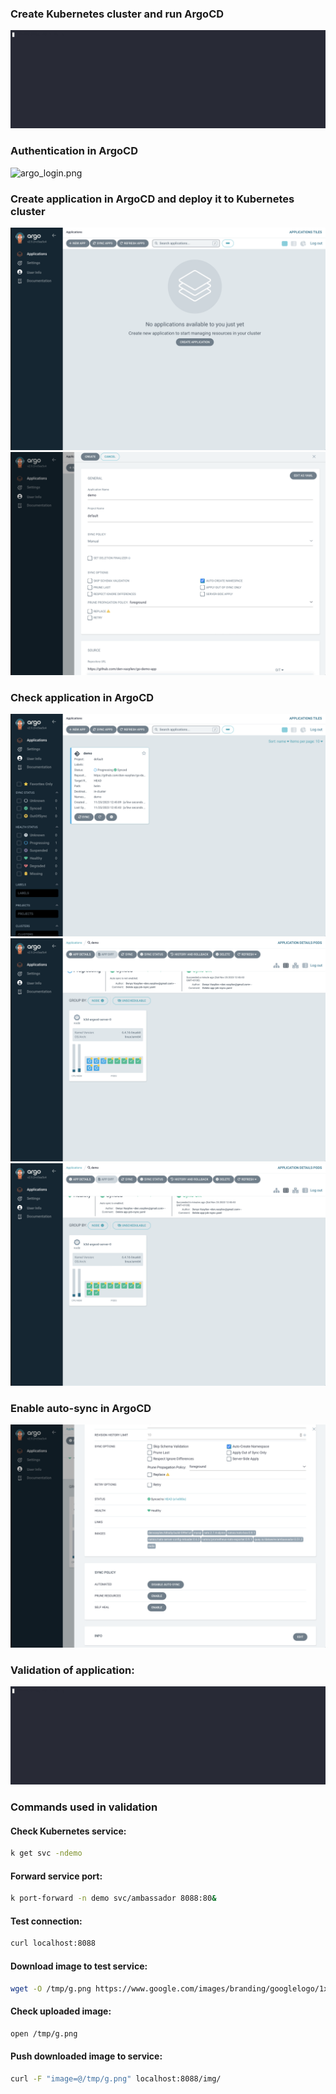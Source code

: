 ### Create Kubernetes cluster and run ArgoCD
![Image](./img/mvp_cluster_create.gif)

### Authentication in ArgoCD
![argo_login.png](img%2Fargo_login.png)

### Create application in ArgoCD and deploy it to Kubernetes cluster
![argo_empty.png](img%2Fargo_empty.png)
![argo_create_app.png](img%2Fargo_create_app.png)
### Check application in ArgoCD
![argo_sync.png](img%2Fargo_sync.png)
![argo_sync_1.png](img%2Fargo_sync_1.png)
![argo_sync_done.png](img%2Fargo_sync_done.png)
### Enable auto-sync in ArgoCD
![argo_sync_enabe_auto.png](img%2Fargo_sync_enabe_auto.png)

### Validation of application:
![ambassador.gif](img%2Fambassador.gif)

### Commands used in validation

#### Check Kubernetes service:
```bash
k get svc -ndemo 
```

#### Forward service port:
```bash
k port-forward -n demo svc/ambassador 8088:80&
```     
#### Test connection:
```bash
curl localhost:8088
```
#### Download image to test service:
```bash
wget -O /tmp/g.png https://www.google.com/images/branding/googlelogo/1x/googlelogo_color_272x92dp.png
```
#### Check uploaded image:
```bash
open /tmp/g.png
```
#### Push downloaded image to service:
```bash
curl -F "image=@/tmp/g.png" localhost:8088/img/
```
